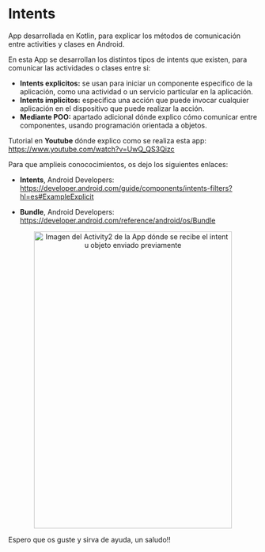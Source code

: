 # Intents

App desarrollada en Kotlin, para explicar los métodos de comunicación entre activities y clases en Android.

En esta App se desarrollan los distintos tipos de intents que existen, para comunicar las actividades o clases entre si:
 - **Intents explicitos:** se usan para iniciar un componente especifico de la aplicación, como una actividad o un servicio particular en la aplicación.
 - **Intents implicitos:** especifica una acción que puede invocar cualquier aplicación en el dispositivo que puede realizar la acción.
 - **Mediante POO:** apartado adicional dónde explico cómo comunicar entre componentes, usando programación orientada a objetos.
 
Tutorial en **Youtube** dónde explico como se realiza esta app:
https://www.youtube.com/watch?v=UwQ_QS3Qizc

Para que amplieis conococimientos, os dejo los siguientes enlaces:
 - **Intents**, Android Developers: https://developer.android.com/guide/components/intents-filters?hl=es#ExampleExplicit
 
 - **Bundle**, Android Developers: https://developer.android.com/reference/android/os/Bundle
 
<p align="center">
<img width="400" height="600" src="https://raw.githubusercontent.com/antoniomy82/Intents_tutorial_Youtube/master/capturas/activity1.PNG>
</p>

![Imagen del Activity2 de la App dónde se recibe el intent u objeto enviado previamente](https://raw.githubusercontent.com/antoniomy82/Intents_tutorial_Youtube/master/capturas/activity2.PNG)

Espero que os guste y sirva de ayuda, un saludo!!
